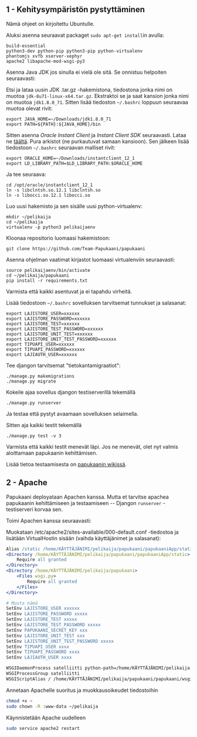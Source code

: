 ## 1 - Kehitysympäristön pystyttäminen

Nämä ohjeet on kirjoitettu Ubuntulle.

Aluksi asenna seuraavat packaget `sudo apt-get install`in avulla:

    build-essential
    python3-dev python-pip python3-pip python-virtualenv  
    phantomjs xvfb xserver-xephyr 
    apache2 libapache-mod-wsgi-py3  

Asenna Java JDK jos sinulla ei vielä ole sitä. Se onnistuu helpoiten seuraavasti:

Etsi ja lataa uusin JDK .tar.gz -hakemistona, tiedostona jonka nimi on muotoa `jdk-8u71-linux-x64.tar.gz`. Ekstraktoi se ja saat kansion jonka nimi on muotoa `jdk1.8.0_71`. Sitten lisää tiedoston `~/.bashrc` loppuun seuraavaa muotoa olevat rivit:

    export JAVA_HOME=~/Downloads/jdk1.8.0_71
    export PATH=${PATH}:${JAVA_HOME}/bin

Sitten asenna *Oracle Instant Client* ja *Instant Client SDK* seuraavasti. Lataa ne [täältä](http://www.oracle.com/technetwork/topics/linuxx86-64soft-092277.html). Pura arkistot (ne purkautuvat samaan kansioon). Sen jälkeen lisää tiedostoon `~/.bashrc` seuraavan malliset rivit:

    export ORACLE_HOME=~/Downloads/instantclient_12_1
    export LD_LIBRARY_PATH=$LD_LIBRARY_PATH:$ORACLE_HOME

Ja tee seuraava:

    cd /opt/oracle/instantclient_12_1
    ln -s libclntsh.so.12.1 libclntsh.so
    ln -s libocci.so.12.1 libocci.so

Luo uusi hakemisto ja sen sisälle uusi python-virtualenv:
  
    mkdir ~/pelikaija
    cd ~/pelikaija
    virtualenv -p python3 pelikaijaenv

Kloonaa repositorio luomaasi hakemistoon:

    git clone https://github.com/Team-Papukaani/papukaani

Asenna ohjelman vaatimat kirjastot luomaasi virtualenviin seuraavasti:
  
    source pelikaijaenv/bin/activate
    cd ~/pelikaija/papukaani
    pip install -r requirements.txt

Varmista että kaikki asentuvat ja ei tapahdu virheitä.

Lisää tiedostoon `~/.bashrc` sovelluksen tarvitsemat tunnukset ja salasanat:

    export LAJISTORE_USER=xxxxxx
    export LAJISTORE_PASSWORD=xxxxxx
    export LAJISTORE_TEST=xxxxxx
    export LAJISTORE_TEST_PASSWORD=xxxxxx
    export LAJISTORE_UNIT_TEST=xxxxxx
    export LAJISTORE_UNIT_TEST_PASSWORD=xxxxxx
    export TIPUAPI_USER=xxxxxx
    export TIPUAPI_PASSWORD=xxxxxx
    export LAJIAUTH_USER=xxxxxx

Tee djangon tarvitsemat "tietokantamigraatiot":

    ./manage.py makemigrations
    ./manage.py migrate
  
Kokeile ajaa sovellus djangon testiserverillä tekemällä 

    ./manage.py runserver

Ja testaa että pystyt avaamaan sovelluksen selaimella.

Sitten aja kaikki testit tekemällä

    ./manage.py test -v 3

Varmista että kaikki testit menevät läpi. Jos ne menevät, olet nyt valmis aloittamaan papukaanin kehittämisen. 

Lisää tietoa testaamisesta on [papukaanin wikissä](https://github.com/Team-Papukaani/papukaani/wiki/Testaaminen).

## 2 - Apache

Papukaani deployataan Apachen kanssa. Mutta et tarvitse apachea papukaanin kehittämiseen ja testaamiseen -- Djangon `runserver` -testiserveri korvaa sen.

Toimi Apachen kanssa seuraavasti:

<!---
Säädä static kansio pelikaija/papukaani/papukaani/config/common.py ???
-->

Muokataan /etc/apache2/sites-available/000-default.conf -tiedostoa ja lisätään VirtualHostin sisään (vaihda käyttäjänimet ja salasanat):
```apache
Alias /static /home/KÄYTTÄJÄNIMI/pelikaija/papukaani/papukaaniApp/static
<Directory /home/KÄYTTÄJÄNIMI/pelikaija/papukaani/papukaaniApp/static>
	Require all granted
</Directory>
<Directory /home/KÄYTTÄJÄNIMI/pelikaija/papukaani>
	<Files wsgi.py>
		Require all granted
	</Files>
</Directory>

# Muuta nämä
SetEnv LAJISTORE_USER xxxxxx
SetEnv LAJISTORE_PASSWORD xxxxx
SetEnv LAJISTORE_TEST xxxxx
SetEnv LAJISTORE_TEST_PASSWORD xxxxx
SetEnv PAPUKAANI_SECRET_KEY xxx
SetEnv LAJISTORE_UNIT_TEST xxx
SetEnv LAJISTORE_UNIT_TEST_PASSWORD xxxxx
SetEnv TIPUAPI_USER xxxx
SetEnv TIPUAPI_PASSWORD xxxx
SetEnv LAJIAUTH_USER xxxx

WSGIDaemonProcess satelliitti python-path=/home/KÄYTTÄJÄNIMI/pelikaija:/home/KÄYTTÄJÄNIMI/pelikaija/pelikaijaenv/lib/python3.4/site-packages
WSGIProcessGroup satelliitti
WSGIScriptAlias / /home/KÄYTTÄJÄNIMI/pelikaija/papukaani/papukaani/wsgi.py
```
<!---
Salli apachen päästä tietokantatiedostoon???
	chmod 664 ~/pelikaija/papukaani/db.sqlite3
	sudo chown :www-data ~/pelikaija/papukaani/db.sqlite3
-->

Annetaan Apachelle suoritus ja muokkausoikeudet tiedostoihin
```sh
chmod +x ~
sudo chown -R :www-data ~/pelikaija
```

Käynnistetään Apache uudelleen
```sh
sudo service apache2 restart
```

